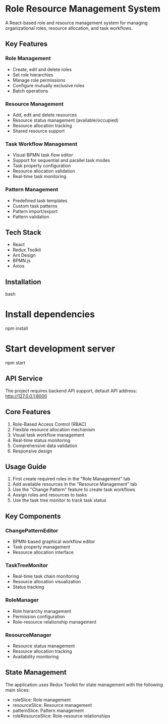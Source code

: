 # Role Resource Management System

A React-based role and resource management system for managing organizational roles, resource allocation, and task workflows.

## Key Features

### Role Management
- Create, edit and delete roles
- Set role hierarchies
- Manage role permissions
- Configure mutually exclusive roles 
- Batch operations

### Resource Management
- Add, edit and delete resources
- Resource status management (available/occupied)
- Resource allocation tracking
- Shared resource support

### Task Workflow Management
- Visual BPMN task flow editor
- Support for sequential and parallel task modes
- Task property configuration
- Resource allocation validation
- Real-time task monitoring

### Pattern Management
- Predefined task templates
- Custom task patterns
- Pattern import/export
- Pattern validation

## Tech Stack

- React
- Redux Toolkit
- Ant Design
- BPMN.js
- Axios

## Installation
bash

# Install dependencies
npm install

# Start development server
npm start


## API Service

The project requires backend API support, default API address: http://127.0.0.1:8000


## Core Features

1. Role-Based Access Control (RBAC)
2. Flexible resource allocation mechanism
3. Visual task workflow management
4. Real-time status monitoring
5. Comprehensive data validation
6. Responsive design

## Usage Guide

1. First create required roles in the "Role Management" tab
2. Add available resources in the "Resource Management" tab
3. Use the "Change Pattern" feature to create task workflows
4. Assign roles and resources to tasks
5. Use the task tree monitor to track task status

## Key Components

### ChangePatternEditor
- BPMN-based graphical workflow editor
- Task property management
- Resource allocation interface

### TaskTreeMonitor
- Real-time task chain monitoring
- Resource allocation visualization
- Status tracking

### RoleManager
- Role hierarchy management
- Permission configuration
- Role-resource relationship management

### ResourceManager
- Resource status management
- Resource allocation tracking
- Availability monitoring

## State Management

The application uses Redux Toolkit for state management with the following main slices:
- roleSlice: Role management
- resourceSlice: Resource management
- patternSlice: Pattern management
- roleResourceSlice: Role-resource relationships





